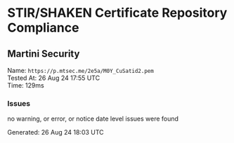 # STIR/SHAKEN Certificate Repository Compliance

## Martini Security

Name: `https://p.mtsec.me/2e5a/M0Y_CuSatid2.pem`\
Tested At: 26 Aug 24 17:55 UTC\
Time: 129ms

### Issues

no warning, or error, or notice date level issues were found

Generated: 26 Aug 24 18:03 UTC